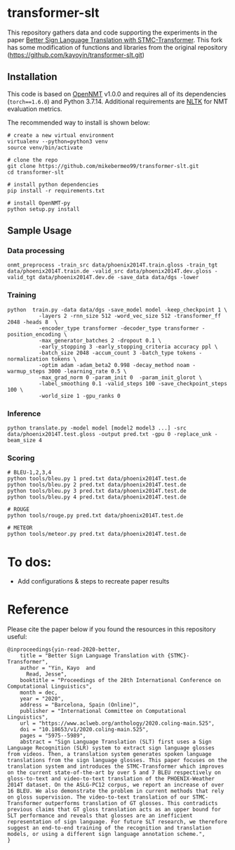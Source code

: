# transformer-slt
This repository gathers data and code supporting the experiments in the paper [Better Sign Language Translation with STMC-Transformer](https://www.aclweb.org/anthology/2020.coling-main.525/).
This fork has some modification of functions and libraries from the original repository (https://github.com/kayoyin/transformer-slt.git) 
## Installation
This code is based on [OpenNMT](https://github.com/OpenNMT/OpenNMT-py) v1.0.0 and requires all of its dependencies (`torch==1.6.0`) and Python 3.7.14. Additional requirements are [NLTK](https://www.nltk.org/) for NMT evaluation metrics.

The recommended way to install is shown below:
```
# create a new virtual environment
virtualenv --python=python3 venv
source venv/bin/activate

# clone the repo
git clone https://github.com/mikebermeo99/transformer-slt.git
cd transformer-slt

# install python dependencies
pip install -r requirements.txt

# install OpenNMT-py
python setup.py install

```

## Sample Usage

### Data processing

```
onmt_preprocess -train_src data/phoenix2014T.train.gloss -train_tgt data/phoenix2014T.train.de -valid_src data/phoenix2014T.dev.gloss -valid_tgt data/phoenix2014T.dev.de -save_data data/dgs -lower 
```

### Training
```
python  train.py -data data/dgs -save_model model -keep_checkpoint 1 \
          -layers 2 -rnn_size 512 -word_vec_size 512 -transformer_ff 2048 -heads 8  \
          -encoder_type transformer -decoder_type transformer -position_encoding \
          -max_generator_batches 2 -dropout 0.1 \
          -early_stopping 3 -early_stopping_criteria accuracy ppl \
          -batch_size 2048 -accum_count 3 -batch_type tokens -normalization tokens \
          -optim adam -adam_beta2 0.998 -decay_method noam -warmup_steps 3000 -learning_rate 0.5 \
          -max_grad_norm 0 -param_init 0  -param_init_glorot \
          -label_smoothing 0.1 -valid_steps 100 -save_checkpoint_steps 100 \
          -world_size 1 -gpu_ranks 0
```

### Inference
```
python translate.py -model model [model2 model3 ...] -src data/phoenix2014T.test.gloss -output pred.txt -gpu 0 -replace_unk -beam_size 4
```

### Scoring
```
# BLEU-1,2,3,4
python tools/bleu.py 1 pred.txt data/phoenix2014T.test.de
python tools/bleu.py 2 pred.txt data/phoenix2014T.test.de
python tools/bleu.py 3 pred.txt data/phoenix2014T.test.de
python tools/bleu.py 4 pred.txt data/phoenix2014T.test.de

# ROUGE
python tools/rouge.py pred.txt data/phoenix2014T.test.de

# METEOR
python tools/meteor.py pred.txt data/phoenix2014T.test.de
```

# To dos:
* Add configurations & steps to recreate paper results

# Reference
Please cite the paper below if you found the resources in this repository useful:
```
@inproceedings{yin-read-2020-better,
    title = "Better Sign Language Translation with {STMC}-Transformer",
    author = "Yin, Kayo  and
      Read, Jesse",
    booktitle = "Proceedings of the 28th International Conference on Computational Linguistics",
    month = dec,
    year = "2020",
    address = "Barcelona, Spain (Online)",
    publisher = "International Committee on Computational Linguistics",
    url = "https://www.aclweb.org/anthology/2020.coling-main.525",
    doi = "10.18653/v1/2020.coling-main.525",
    pages = "5975--5989",
    abstract = "Sign Language Translation (SLT) first uses a Sign Language Recognition (SLR) system to extract sign language glosses from videos. Then, a translation system generates spoken language translations from the sign language glosses. This paper focuses on the translation system and introduces the STMC-Transformer which improves on the current state-of-the-art by over 5 and 7 BLEU respectively on gloss-to-text and video-to-text translation of the PHOENIX-Weather 2014T dataset. On the ASLG-PC12 corpus, we report an increase of over 16 BLEU. We also demonstrate the problem in current methods that rely on gloss supervision. The video-to-text translation of our STMC-Transformer outperforms translation of GT glosses. This contradicts previous claims that GT gloss translation acts as an upper bound for SLT performance and reveals that glosses are an inefficient representation of sign language. For future SLT research, we therefore suggest an end-to-end training of the recognition and translation models, or using a different sign language annotation scheme.",
}
```
